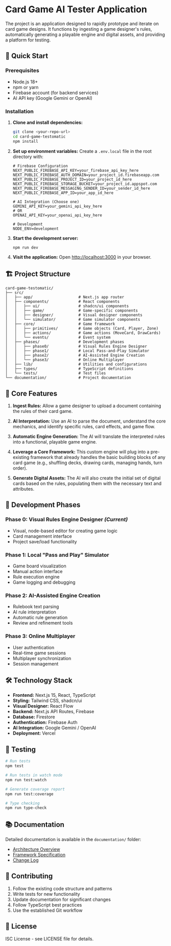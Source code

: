 # Card Game AI Tester Application

The project is an application designed to rapidly prototype and iterate on card game designs. It functions by ingesting a game designer's rules, automatically generating a playable engine and digital assets, and providing a platform for testing.

## 🚀 Quick Start

### Prerequisites
- Node.js 18+ 
- npm or yarn
- Firebase account (for backend services)
- AI API key (Google Gemini or OpenAI)

### Installation

1. **Clone and install dependencies:**
   ```bash
   git clone <your-repo-url>
   cd card-game-testomatic
   npm install
   ```

2. **Set up environment variables:**
   Create a `.env.local` file in the root directory with:
   ```env
   # Firebase Configuration
   NEXT_PUBLIC_FIREBASE_API_KEY=your_firebase_api_key_here
   NEXT_PUBLIC_FIREBASE_AUTH_DOMAIN=your_project_id.firebaseapp.com
   NEXT_PUBLIC_FIREBASE_PROJECT_ID=your_project_id_here
   NEXT_PUBLIC_FIREBASE_STORAGE_BUCKET=your_project_id.appspot.com
   NEXT_PUBLIC_FIREBASE_MESSAGING_SENDER_ID=your_sender_id_here
   NEXT_PUBLIC_FIREBASE_APP_ID=your_app_id_here

   # AI Integration (Choose one)
   GEMINI_API_KEY=your_gemini_api_key_here
   # OR
   OPENAI_API_KEY=your_openai_api_key_here

   # Development
   NODE_ENV=development
   ```

3. **Start the development server:**
   ```bash
   npm run dev
   ```

4. **Visit the application:**
   Open [http://localhost:3000](http://localhost:3000) in your browser.

## 🏗️ Project Structure

```
card-game-testomatic/
├── src/
│   ├── app/                    # Next.js app router
│   ├── components/             # React components
│   │   ├── ui/                 # shadcn/ui components
│   │   ├── game/               # Game-specific components
│   │   ├── designer/           # Visual designer components
│   │   └── simulator/          # Game simulator components
│   ├── core/                   # Game framework
│   │   ├── primitives/         # Game objects (Card, Player, Zone)
│   │   ├── actions/            # Game actions (MoveCard, DrawCards)
│   │   └── events/             # Event system
│   ├── phases/                 # Development phases
│   │   ├── phase0/             # Visual Rules Engine Designer
│   │   ├── phase1/             # Local Pass-and-Play Simulator
│   │   ├── phase2/             # AI-Assisted Engine Creation
│   │   └── phase3/             # Online Multiplayer
│   ├── lib/                    # Utilities and configurations
│   ├── types/                  # TypeScript definitions
│   └── tests/                  # Test files
└── documentation/              # Project documentation
```

## 🎯 Core Features

1. **Ingest Rules:** Allow a game designer to upload a document containing the rules of their card game.

2. **AI Interpretation:** Use an AI to parse the document, understand the core mechanics, and identify specific rules, card effects, and game flow.

3. **Automatic Engine Generation:** The AI will translate the interpreted rules into a functional, playable game engine.

4. **Leverage a Core Framework:** This custom engine will plug into a pre-existing framework that already handles the basic building blocks of any card game (e.g., shuffling decks, drawing cards, managing hands, turn order).

5. **Generate Digital Assets:** The AI will also create the initial set of digital cards based on the rules, populating them with the necessary text and attributes.

## 🚧 Development Phases

### Phase 0: Visual Rules Engine Designer *(Current)*
- Visual, node-based editor for creating game logic
- Card management interface
- Project save/load functionality

### Phase 1: Local "Pass and Play" Simulator
- Game board visualization
- Manual action interface
- Rule execution engine
- Game logging and debugging

### Phase 2: AI-Assisted Engine Creation
- Rulebook text parsing
- AI rule interpretation
- Automatic rule generation
- Review and refinement tools

### Phase 3: Online Multiplayer
- User authentication
- Real-time game sessions
- Multiplayer synchronization
- Session management

## 🛠️ Technology Stack

- **Frontend:** Next.js 15, React, TypeScript
- **Styling:** Tailwind CSS, shadcn/ui
- **Visual Designer:** React Flow
- **Backend:** Next.js API Routes, Firebase
- **Database:** Firestore
- **Authentication:** Firebase Auth
- **AI Integration:** Google Gemini / OpenAI
- **Deployment:** Vercel

## 🧪 Testing

```bash
# Run tests
npm test

# Run tests in watch mode
npm run test:watch

# Generate coverage report
npm run test:coverage

# Type checking
npm run type-check
```

## 📚 Documentation

Detailed documentation is available in the `documentation/` folder:

- [Architecture Overview](documentation/architecture.md)
- [Framework Specification](documentation/framework.md)
- [Change Log](documentation/change-log.md)

## 🤝 Contributing

1. Follow the existing code structure and patterns
2. Write tests for new functionality
3. Update documentation for significant changes
4. Follow TypeScript best practices
5. Use the established Git workflow

## 📄 License

ISC License - see LICENSE file for details.
